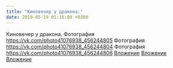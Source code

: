 ```yaml
---
title: "Киновечер у дракона."
date: 2019-05-19 01:16:00 +0300
---
```


Киновечер у дракона.
Фотография
<a class="vk-attach" href="https://vk.com/photo41076938_456244805">https://vk.com/photo41076938_456244805</a>
Фотография
<a class="vk-attach" href="https://vk.com/photo41076938_456244804">https://vk.com/photo41076938_456244804</a>
Фотография
<a class="vk-attach" href="https://vk.com/photo41076938_456244806">https://vk.com/photo41076938_456244806</a>
<a class="vk-attach" href="https://vk.com/photo41076938_456244805">Вложение</a>
<a class="vk-attach" href="https://vk.com/photo41076938_456244804">Вложение</a>
<a class="vk-attach" href="https://vk.com/photo41076938_456244806">Вложение</a>
